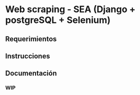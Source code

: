 # Web scraping - SEA (Django + postgreSQL + Selenium)

## Requerimientos

## Instrucciones

## Documentación

### WIP